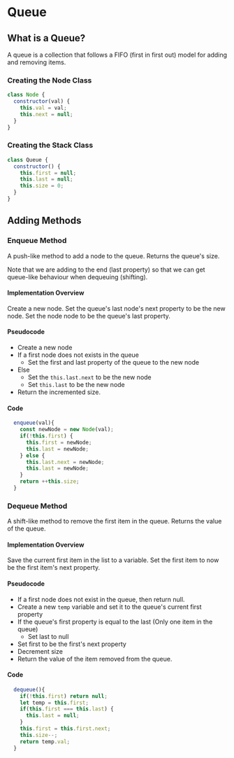 # Queue

## What is a Queue?

A queue is a collection that follows a FIFO (first in first out) model for adding and removing items.

### Creating the Node Class

```javascript
class Node {
  constructor(val) {
    this.val = val;
    this.next = null;
  }
}
```

### Creating the Stack Class

```javascript
class Queue {
  constructor() {
    this.first = null;
    this.last = null;
    this.size = 0;
  }
}
```

## Adding Methods

### Enqueue Method

A push-like method to add a node to the queue. Returns the queue's size.

Note that we are adding to the end (last property) so that we can get queue-like behaviour when dequeuing (shifting).

#### Implementation Overview

Create a new node. Set the queue's last node's next property to be the new node. Set the node node to be the queue's last property.

#### Pseudocode

- Create a new node
- If a first node does not exists in the queue
  - Set the first and last property of the queue to the new node
- Else
  - Set the `this.last.next` to be the new node
  - Set `this.last` to be the new node
- Return the incremented size.

#### Code

```javascript
  enqueue(val){
    const newNode = new Node(val);
    if(!this.first) {
      this.first = newNode;
      this.last = newNode;
    } else {
      this.last.next = newNode;
      this.last = newNode;
    }
    return ++this.size;
  }
```

### Dequeue Method

A shift-like method to remove the first item in the queue. Returns the value of the queue.

#### Implementation Overview

Save the current first item in the list to a variable. Set the first item to now be the first item's next property.

#### Pseudocode

- If a first node does not exist in the queue, then return null.
- Create a new `temp` variable and set it to the queue's current first property
- If the queue's first property is equal to the last (Only one item in the queue)
  - Set last to null
- Set first to be the first's next property
- Decrement size
- Return the value of the item removed from the queue.

#### Code

```javascript
  dequeue(){
    if(!this.first) return null;
    let temp = this.first;
    if(this.first === this.last) {
      this.last = null;
    }
    this.first = this.first.next;
    this.size--;
    return temp.val;
  }
```
